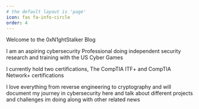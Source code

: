 ```yaml
---
# the default layout is 'page'
icon: fas fa-info-circle
order: 4
---
```

Welcome to the 0xN1ghtStalker Blog


 I am an aspiring cybersecurity Professional doing independent security research and training with the US Cyber Games

I currently hold two certifications, The CompTIA ITF+ and CompTIA Network+ certifications

I love everything from reverse engineering to cryptography and will document my journey in cybersecurity here and talk about different projects and challenges im doing along with other related news
